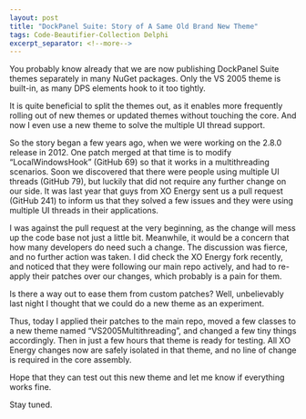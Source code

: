 ```yaml
---
layout: post
title: "DockPanel Suite: Story of A Same Old Brand New Theme"
tags: Code-Beautifier-Collection Delphi
excerpt_separator: <!--more-->
---
```

You probably know already that we are now publishing DockPanel Suite themes separately in many NuGet packages. Only the VS 2005 theme is built-in, as many DPS elements hook to it too tightly.

It is quite beneficial to split the themes out, as it enables more frequently rolling out of new themes or updated themes without touching the core. And now I even use a new theme to solve the multiple UI thread support.
<!--more-->

So the story began a few years ago, when we were working on the 2.8.0 release in 2012. One patch merged at that time is to modify “LocalWindowsHook” (GitHub 69) so that it works in a multithreading scenarios. Soon we discovered that there were people using multiple UI threads (GitHub 79), but luckily that did not require any further change on our side. It was last year that guys from XO Energy sent us a pull request (GitHub 241) to inform us that they solved a few issues and they were using multiple UI threads in their applications.

I was against the pull request at the very beginning, as the change will mess up the code base not just a little bit. Meanwhile, it would be a concern that how many developers do need such a change. The discussion was fierce, and no further action was taken. I did check the XO Energy fork recently, and noticed that they were following our main repo actively, and had to re-apply their patches over our changes, which probably is a pain for them.

Is there a way out to ease them from custom patches? Well, unbelievably last night I thought that we could do a new theme as an experiment.

Thus, today I applied their patches to the main repo, moved a few classes to a new theme named “VS2005Multithreading”, and changed a few tiny things accordingly. Then in just a few hours that theme is ready for testing. All XO Energy changes now are safely isolated in that theme, and no line of change is required in the core assembly.

Hope that they can test out this new theme and let me know if everything works fine.

Stay tuned.
